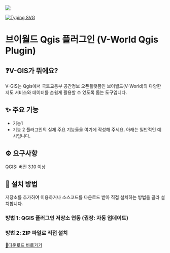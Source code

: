<img src="https://img.shields.io/badge/Qgis-ffffff?style=flat-square&logo=Qgis&logoColor=#589632"/>

[![Typing SVG](https://readme-typing-svg.demolab.com?font=Fira+Code&weight=700&size=24&pause=1000&width=460&height=40&lines=Qgis+%EC%A0%84%EC%9A%A9+%EB%B8%8C%EC%9D%B4%EC%9B%94%EB%93%9C+%ED%94%8C%EB%9F%AC%EA%B7%B8%EC%9D%B8+V-QGIS)](https://git.io/typing-svg)

# 브이월드 Qgis 플러그인 (V-World Qgis Plugin)
## ❓V-GIS가 뭐에요?
V-GIS는 Qgis에서 국토교통부 공간정보 오픈플랫폼인 브이월드(V-World)의 다양한 지도 서비스와 데이터를 손쉽게 활용할 수 있도록 돕는 도구입니다.

## ✨ 주요 기능
- 기능1
- 기능 2
 플러그인의 실제 주요 기능들을 여기에 작성해 주세요. 아래는 일반적인 예시입니다.

## ⚙️ 요구사항
QGIS: 버전 3.10 이상

## 💾 설치 방법
저장소를 추가하여 이용하거나 소스코드를 다운로드 받아 직접 설치하는 방법을 골라 설치합니다.

### 방법 1: QGIS 플러그인 저장소 연동 (권장: 자동 업데이트)

### 방법 2: ZIP 파일로 직접 설치
[💾다운로드 바로가기](https://github.com/V-world/V-QGIS/releases/)
